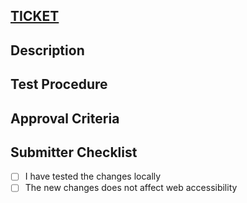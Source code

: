 <!--- Title Link to Jira Ticket - UPDATE WITH YOUR TICKET TAG in name and url --->
## [TICKET](https://opengovinc.atlassian.net/browse/XXX-999)

## Description
<!--- Describe these changes in detail --->


## Test Procedure
<!--- List the steps involved to test the changes --->

## Approval Criteria
<!--- Describe the expected results of testing --->

## Submitter Checklist
- [ ] I have tested the changes locally
- [ ] The new changes does not affect web accessibility
